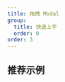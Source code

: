 ```yaml
---
title: 拖拽 Modal
group:
  title: 快速上手
  order: 0
order: 3
---
```


## 推荐示例

<code src="../examples/drag-modal/basic.tsx"></code>
